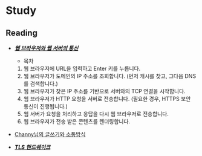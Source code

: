 Study
===

Reading
---
- ***[웹 브라우저와 웹 서버의 통신](https://aws.amazon.com/ko/blogs/korea/what-happens-when-you-type-a-url-into-your-browser/)***
  - 목차
  1. 웹 브라우저에 URL을 입력하고 Enter 키를 누릅니다.
  2. 웹 브라우저가 도메인의 IP 주소를 조회합니다. (먼저 캐시를 찾고, 그다음 DNS를 검색합니다.)
  3. 웹 브라우저가 찾은 IP 주소를 기반으로 서버와의 TCP 연결을 시작합니다.
  4. 웹 브라우저가 HTTP 요청을 서버로 전송합니다. (필요한 경우, HTTPS 보안 통신이 진행됩니다.)
  5. 웹 서버가 요청을 처리하고 응답을 다시 웹 브라우저로 전송합니다.
  6. 웹 브라우저가 전송 받은 콘텐츠를 렌더링합니다.

- [Channy님의 글쓰기와 소통방식](http://channy.creation.net/blog/1620#comment-807601)

- ***[TLS 핸드쉐이크](https://www.cloudflare.com/ko-kr/learning/ssl/transport-layer-security-tls/)***
